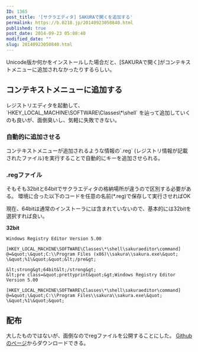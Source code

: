 ```yaml
---
ID: 1365
post_title: '[サクラエディタ] SAKURAで開くを追加する'
permalink: https://b.0218.jp/20140923050840.html
published: true
post_date: 2014-09-23 05:08:40
modified_date: ""
slug: 20140923050840.html
---
```

Unicode版か何かをインストールした場合だと、[SAKURAで開く]がコンテキストメニューに追加されなかったりするらしい。
<!--more-->
<h2>コンテキストメニューに追加する</h2>
レジストリエディタを起動して、`HKEY_LOCAL_MACHINE\SOFTWARE\Classes\*\shell` を辿って追加していくのも良いが、面倒臭いし、気軽に失敗できない。

<h3>自動的に追加させる</h3>
コンテキストメニューが追加されるような情報の`.reg` (レジストリ情報が記載されたファイル)を実行することで自動的にキーを追加させられる。

<h3>.regファイル</h3>
そもそも32bitと64bitでサクラエディタの格納場所が違うので区別する必要がある。
環境に合った以下のコードを任意の名前(*.reg)で保存して実行させればOK

現在、64bitは通常のインストーラには含まれていないので、基本的には32bitを選択すれば良い。

<strong>32bit</strong>
```
Windows Registry Editor Version 5.00

[HKEY_LOCAL_MACHINE\SOFTWARE\Classes\*\shell\sakuraeditor\command]
@=&quot;\&quot;C:\\Program Files (x86)\\sakura\\sakura.exe\&quot; \&quot;%1\&quot;&quot;&lt;/pre&gt;

&lt;strong&gt;64bit&lt;/strong&gt;
&lt;pre class=&quot;prettyprint&quot;&gt;Windows Registry Editor Version 5.00

[HKEY_LOCAL_MACHINE\SOFTWARE\Classes\*\shell\sakuraeditor\command]
@=&quot;\&quot;C:\\Program Files\\sakura\\sakura.exe\&quot; \&quot;%1\&quot;&quot;
```

<h2>配布</h2>
大したものではないが、面倒なのでregファイルを公開することにした。
<a href="https://github.com/hiro0218/register-files/tree/master/oepn-with-sakura">Githubのページ</a>からダウンロードできる。